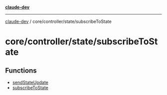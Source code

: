 [**claude-dev**](../../../../README.md)

***

[claude-dev](../../../../README.md) / core/controller/state/subscribeToState

# core/controller/state/subscribeToState

## Functions

- [sendStateUpdate](functions/sendStateUpdate.md)
- [subscribeToState](functions/subscribeToState.md)
